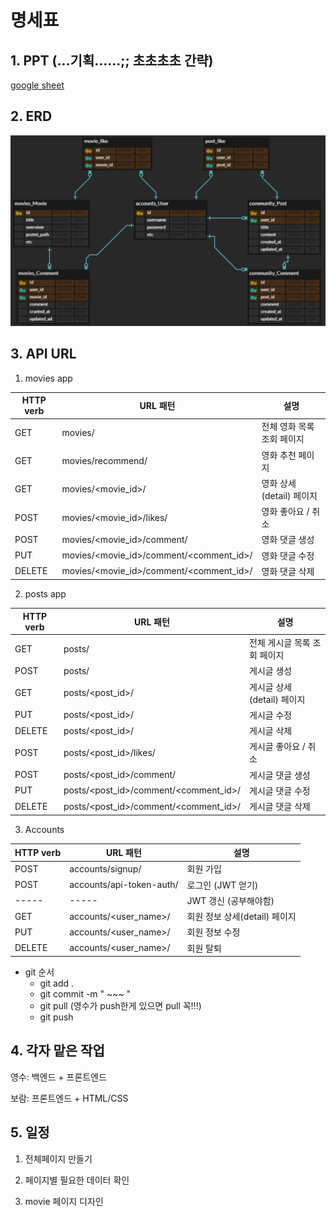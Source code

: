 # 명세표



## 1. PPT (...기획......;; 초초초초 간략)

[google sheet](https://docs.google.com/presentation/d/1RvIF_9Ck6xDtpFSgp0mAvlZCa06VRVh04FstW-k7dxQ/edit?ts=60a36d48#slide=id.gd9446e4414_1_14)







## 2. ERD

![image-20210520211252198](README.assets/image-20210520211252198.png)







## 3. API URL

1. movies app

| HTTP verb | URL 패턴                                | 설명                       |
| --------- | --------------------------------------- | -------------------------- |
| GET       | movies/                                 | 전체 영화 목록 조회 페이지 |
| GET       | movies/recommend/                       | 영화 추천 페이지           |
| GET       | movies/<movie_id>/                      | 영화 상세(detail) 페이지   |
| POST      | movies/<movie_id>/likes/                | 영화 좋아요 / 취소         |
| POST      | movies/<movie_id>/comment/              | 영화 댓글 생성             |
| PUT       | movies/<movie_id>/comment/<comment_id>/ | 영화 댓글 수정             |
| DELETE    | movies/<movie_id>/comment/<comment_id>/ | 영화 댓글 삭제             |



2. posts app

| HTTP verb | URL 패턴                              | 설명                         |
| --------- | ------------------------------------- | ---------------------------- |
| GET       | posts/                                | 전체 게시글 목록 조회 페이지 |
| POST      | posts/                                | 게시글 생성                  |
| GET       | posts/<post_id>/                      | 게시글 상세(detail) 페이지   |
| PUT       | posts/<post_id>/                      | 게시글 수정                  |
| DELETE    | posts/<post_id>/                      | 게시글 삭제                  |
| POST      | posts/<post_id>/likes/                | 게시글 좋아요 / 취소         |
| POST      | posts/<post_id>/comment/              | 게시글 댓글 생성             |
| PUT       | posts/<post_id>/comment/<comment_id>/ | 게시글 댓글 수정             |
| DELETE    | posts/<post_id>/comment/<comment_id>/ | 게시글 댓글 삭제             |



3. Accounts

| HTTP verb | URL 패턴                 | 설명                          |
| --------- | ------------------------ | ----------------------------- |
| POST      | accounts/signup/         | 회원 가입                     |
| POST      | accounts/api-token-auth/ | 로그인 (JWT 얻기)             |
| -----     | -----                    | JWT 갱신 (공부해야함)         |
| GET       | accounts/<user_name>/    | 회원 정보 상세(detail) 페이지 |
| PUT       | accounts/<user_name>/    | 회원 정보 수정                |
| DELETE    | accounts/<user_name>/    | 회원 탈퇴                     |



- git 순서
  - git add .
  - git commit -m " ~~~ "
  - git pull (영수가 push한게 있으면 pull 꼭!!!)
  - git push



## 4. 각자 맡은 작업

영수: 백엔드 + 프론트엔드

보람: 프론트엔드 + HTML/CSS



## 5. 일정

1) 전체페이지 만들기

2) 페이지별 필요한 데이터 확인

3) movie 페이지 디자인 



